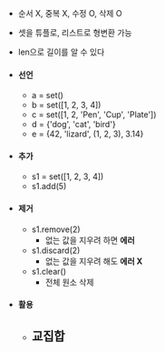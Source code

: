 - 순서 X, 중복 X, 수정 O, 삭제 O
- 셋을 튜플로, 리스트로 형변환 가능
- len으로 길이를 알 수 있다
- #### 선언
	- a = set()
	- b = set(\[1, 2, 3, 4])
	- c = set(\[1, 2, 'Pen', 'Cup', 'Plate'])
	- d = {'dog', 'cat', 'bird'}
	- e = {42, 'lizard', (1, 2, 3), 3.14}

- #### 추가
	- s1 = set(\[1, 2, 3, 4])
	- s1.add(5)

- #### 제거
	- s1.remove(2)
		- 없는 값을 지우려 하면 **에러**
	- s1.discard(2)
		- 없는 값을 지우려 해도 **에러 X**
	- s1.clear()
		- 전체 원소 삭제

- #### 활용
	- 교집합
		- 